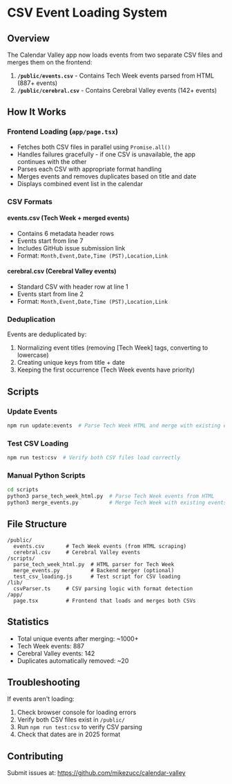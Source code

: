 # CSV Event Loading System

## Overview
The Calendar Valley app now loads events from two separate CSV files and merges them on the frontend:

1. **`/public/events.csv`** - Contains Tech Week events parsed from HTML (887+ events)
2. **`/public/cerebral.csv`** - Contains Cerebral Valley events (142+ events)

## How It Works

### Frontend Loading (`app/page.tsx`)
- Fetches both CSV files in parallel using `Promise.all()`
- Handles failures gracefully - if one CSV is unavailable, the app continues with the other
- Parses each CSV with appropriate format handling
- Merges events and removes duplicates based on title and date
- Displays combined event list in the calendar

### CSV Formats

#### events.csv (Tech Week + merged events)
- Contains 6 metadata header rows
- Events start from line 7
- Includes GitHub issue submission link
- Format: `Month,Event,Date,Time (PST),Location,Link`

#### cerebral.csv (Cerebral Valley events)
- Standard CSV with header row at line 1
- Events start from line 2
- Format: `Month,Event,Date,Time (PST),Location,Link`

### Deduplication
Events are deduplicated by:
1. Normalizing event titles (removing [Tech Week] tags, converting to lowercase)
2. Creating unique keys from title + date
3. Keeping the first occurrence (Tech Week events have priority)

## Scripts

### Update Events
```bash
npm run update:events  # Parse Tech Week HTML and merge with existing events
```

### Test CSV Loading
```bash
npm run test:csv  # Verify both CSV files load correctly
```

### Manual Python Scripts
```bash
cd scripts
python3 parse_tech_week_html.py  # Parse Tech Week events from HTML
python3 merge_events.py          # Merge Tech Week with existing events
```

## File Structure
```
/public/
  events.csv       # Tech Week events (from HTML scraping)
  cerebral.csv     # Cerebral Valley events
/scripts/
  parse_tech_week_html.py  # HTML parser for Tech Week
  merge_events.py          # Backend merger (optional)
  test_csv_loading.js      # Test script for CSV loading
/lib/
  csvParser.ts     # CSV parsing logic with format detection
/app/
  page.tsx         # Frontend that loads and merges both CSVs
```

## Statistics
- Total unique events after merging: ~1000+
- Tech Week events: 887
- Cerebral Valley events: 142
- Duplicates automatically removed: ~20

## Troubleshooting

If events aren't loading:
1. Check browser console for loading errors
2. Verify both CSV files exist in `/public/`
3. Run `npm run test:csv` to verify CSV parsing
4. Check that dates are in 2025 format

## Contributing
Submit issues at: https://github.com/mikezucc/calendar-valley